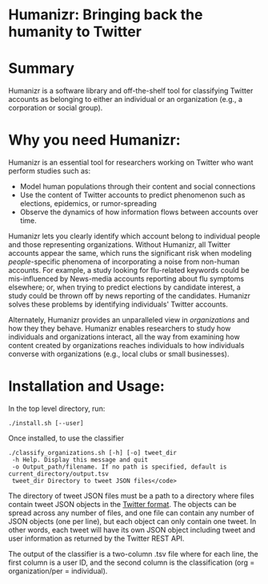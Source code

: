 # Humanizr: Bringing back the humanity to Twitter

# Summary

Humanizr is a software library and off-the-shelf tool for classifying Twitter
accounts as belonging to either an individual or an organization (e.g., a
corporation or social group).

# Why you need Humanizr:

Humanizr is an essential tool for researchers working on Twitter who want perform studies such as:

  * Model human populations through their content and social connections
  * Use the content of Twitter accounts to predict phenomenon such as elections,
    epidemics, or rumor-spreading
  * Observe the dynamics of how information flows between accounts over time.

Humanizr lets you clearly identify which account belong to individual people and
those representing organizations.  Without Humanizr, all Twitter accounts appear
the same, which runs the significant risk when modeling <em>people</em>-specific
phenomena of incorporating a noise from non-human accounts.  For example, a
study looking for flu-related keywords could be mis-influenced by News-media
accounts reporting about flu symptoms elsewhere; or, when trying to predict
elections by candidate interest, a study could be thrown off by news reporting
of the candidates.  Humanizr solves these problems by identifying individuals'
Twitter accounts.

Alternately, Humanizr provides an unparalleled view in <em>organizations</em>
and how they they behave.  Humanizr enables researchers to study how individuals
and organizations interact, all the way from examining how content created by
organizations reaches individuals to how individuals converse with organizations
(e.g., local clubs or small businesses).

# Installation and Usage:

In the top level directory, run:

<code>./install.sh [--user]</code>

Once installed, to use the classifier

    ./classify_organizations.sh [-h] [-o] tweet_dir
     -h Help. Display this message and quit
     -o Output_path/filename. If no path is specified, default is current_directory/output.tsv
     tweet_dir Directory to tweet JSON files</code>

The directory of tweet JSON files must be a path to a directory where files
contain tweet JSON objects in the [Twitter
format](https://dev.twitter.com/overview/api/tweets). The objects can be spread
across any number of files, and one file can contain any number of JSON objects
(one per line), but each object can only contain one tweet. In other words, each
tweet will have its own JSON object including tweet and user information as
returned by the Twitter REST API.

The output of the classifier is a two-column .tsv file where for each line, the
first column is a user ID, and the second column is the classification (org =
organization/per = individual).